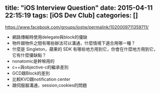 title: "iOS Interview Question"
date: 2015-04-11 22:15:19
tags: [iOS Dev Club]
categories: []
---


https://www.facebook.com/groups/iostw/permalink/1020009711359711/

*	網路傳輸時使用delegate與block的優缺
*	物件跟物件之間有哪些辦法可以溝通，什麼情境下適合用哪一種？
*	什麼是 Singleton，蘋果的 SDK 有哪些地方用到它，你會在什麼地方用到它，它有什麼優缺點？
*	nonatomic是幹嘛用的
*	c++與objective-c的繼承差別
*	GCD跟Block的差別
*	比較KVO跟notification center
*	跟伺服器溝通，session,cookies的問題